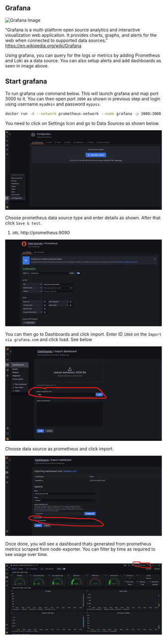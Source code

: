 ## Grafana
![Grafana Image](https://miro.medium.com/v2/resize:fit:720/format:webp/0*DkAgeD1S9-_VWtz1.png)

“Grafana is a multi-platform open source analytics and interactive visualization web application. It provides charts, graphs, and alerts for the web when connected to supported data sources.” https://en.wikipedia.org/wiki/Grafana

Using grafana, you can query for the logs or metrics by adding Prometheus and Loki as a data source. You can also setup alerts and add dashboards as seen in image above.


## Start grafana
To run grafana use command below. This will launch grafana and map port 3000 to it. You can then open port `3000` as shown in previous step and login using username `myadmin` and password `mypass`.

```bash
docker run -d --network prometheus-network --name grafana -p 3000:3000 -e GF_USERS_ALLOW_SIGN_UP=false -e GF_SECURITY_ADMIN_USER=myadmin -e GF_SECURITY_ADMIN_PASSWORD=mypass grafana/grafana:latest
```

You need to click on Settings Icon and go to Data Sources as shown below.

![Grafana Data Source](https://raw.githubusercontent.com/gathecageorge/killercoda/main/micro-services-monitoring-grafana/images/grafana1.png)

Choose prometheus data source type and enter details as shown. After that click `Save & test`.
1. `URL` http://prometheus:9090

![Grafana Data Source](https://raw.githubusercontent.com/gathecageorge/killercoda/main/micro-services-monitoring-grafana/images/grafana2.png)

You can then go to Dashboards and click import. Enter ID `1860` on the `Import via grafana.com` and click load. See below

![Grafana Dashboard import](https://raw.githubusercontent.com/gathecageorge/killercoda/main/micro-services-monitoring-grafana/images/grafana3.png)

Choose data source as prometheus and click import.

![Grafana Dashboard import](https://raw.githubusercontent.com/gathecageorge/killercoda/main/micro-services-monitoring-grafana/images/grafana4.png)

Once done, you will see a dashboard thats generated from prometheus metrics scraped from node-exporter. You can filter by time as required to see usage over time.

![Grafana Dashboard](https://raw.githubusercontent.com/gathecageorge/killercoda/main/micro-services-monitoring-grafana/images/grafana5.png)
